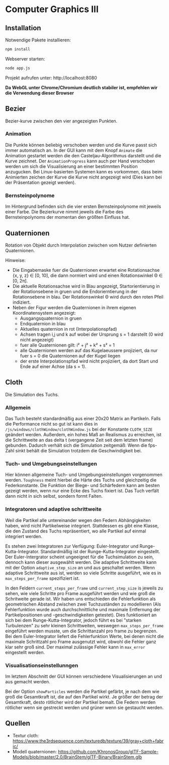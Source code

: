 # Computer Graphics III

## Installation

Notwendige Pakete installieren:

``` bash
npm install
```

Webserver starten:

``` bash
node app.js
```

Projekt aufrufen unter: http://localhost:8080

**Da WebGL unter Chrome/Chromium deutlich stabiler ist, empfehlen wir die Verwendung dieser Browser**

## Bezier

Bezier-kurve zwischen den vier angezeigten Punkten.

### Animation

Die Punkte können beliebig verschoben werden und die Kurve passt sich immer automatisch an.
In der GUI kann mit dem Knopf `Animate` die Animation gestartet werden die den Casteljau-Algorithmus darstellt und die Kurve zeichnet. Der `AnimationProgress` kann auch per Hand verschoben werden um sich die Visualisierung an einer bestimmten Position anzugucken. Bei Linux-basierten Systemen kann es vorkommen, dass beim Animierten zeichen der Kurve die Kurve nicht angezeigt wird (Dies kann bei der Präsentation gezeigt werden).

### Bernsteinpolynome

Im Hintergrund befinden sich die vier ersten Bernsteinpolynome mit jeweils einer Farbe. Die Bezierkurve nimmt jeweils die Farbe des Bernsteinpolynoms der momentan den größten Einfluss hat.

## Quaternionen

Rotation von Objekt durch Interpolation zwischen vom Nutzer definierten Quaternionen.

Hinweise:

- Die Eingabemaske fuer die Quaternionen erwartet eine Rotationsachse {x, y, z} ∈ [0, 10], die dann normiert wird und einen Rotationswinkel Θ ∈ [0, 2π].
- Die aktuelle Rotationsachse wird in Blau angezeigt, Startorientierung in der Rotationsebene in gruen und die Endorierntierung in der Rotationsebene in blau. Der Rotationswinkel Θ wird durch den roten Pfeil indiziert.
- Neben der Figur werden die Quaternionen in ihrem eigenen Koordinatensystem angezeigt:
  - Ausgangsquaternion in gruen
  - Endquaternion in blau
  - Aktuelles quaternion in rot (Interpolationspfad)
  - Achsen tragen i,j und k auf wobei der Ursprung s = 1 darstellt (0 wird nicht angezeigt)
  - fuer alle Quaternionen gilt: i² + j² + k² + s² = 1
  - alle Quaternionen werden auf das Kugelaeussere projiziert, da nur fuer s = 0 die Quaternionen auf der Kugel liegen
  - der erste Interpolationspfad wird nicht projiziiert, da dort Start und Ende auf einer Achse (da s = 1).

## Cloth

Die Simulation des Tuchs.

### Allgemein

Das Tuch besteht standardmäßig aus einer 20x20 Matrix an Partikeln. Falls die Performance nicht so gut ist kann dies in `/js/windows/clothWindow/clothWindow.js` bei der Konstante `CLOTH_SIZE` geändert werden. Außerdem, ein hohes Maß an Realismus zu erreichen, ist die Schrittweite an das delta t (vergangene Zeit seit dem letzten frame) gebunden. Dadurch verhält sich die Simulation zeitgemäß: Wenn die fps-Zahl sinkt behält die Simulation trotzdem die Geschwindigkeit bei.

### Tuch- und Umgebungseinstellungen

Hier können allgemeine Tuch- und Umgebungseinstellungen vorgenommen werden. `Toughness` meint hierbei die Härte des Tuchs und gleichzeitig die Federkonstante. Die Funktion der Biege- und Schärfedern kann am besten gezeigt werden, wenn nur eine Ecke des Tuchs fixiert ist. Das Tuch verfält dann nicht in sich selbst, sondern formt Falten.

### Integratoren und adaptive schrittweite

Weil die Partikel alle untereinander wegen den Federn Abhängigkeiten haben, wird nicht Partikelweise integriert. Stattdessen es gibt eine Klasse, die den Zustand des Tuchs repräsentiert, wo alle Partikel auf einmal integriert werden.

Es stehen zwei Integratoren zur Verfügung: Euler-Integrator und Runge-Kutta-Integrator. Standardmäßig ist der Runge-Kutta-Integrator eingestellt. Der Euler-Intergrator scheint ungeeignet für die Tuchsimulation zu sein, dennoch kann dieser ausgewählt werden. Die adaptive Schrittweite kann mit der Option `adaptive_step_size` an und aus geschaltet werden. Wenn adaptive Schrittweite aus ist, werden so viele Schritte ausgeführt, wie es in `max_steps_per_frame` spezifiziert ist.

In den Feldern `current_steps_per_frame` und `current_step_size` is jeweils zu sehen, wie viele Schritte pro Frame ausgeführt werden und wie groß die Schritweite gerade ist. Wir haben uns entschieden die Fehlerfunktion als geometrischen Abstand zwischen zwei Tuchzuständen zu modellieren (Als Fehlerfunktion wurde auch durchschnittliche und maximale Entfernung der Partikelpositionen und -geschwindigkeiten getestet). Dies funktioniert an sich bei dem Runge-Kutta-Integrator, jedoch führt es bei "starken Turbulenzen" zu sehr kleinen Schrittweiten, weswegen `max_steps_per_frame` eingeführt werden musste, um die Schrittanzahl pro frame zu begrenzen. Bei dem Euler-Integrator liefert die Fehlerfunktion Werte, bei denen nicht die maximale Schrittzahl pro Frame ausgenutzt wird, obwohl die Fehler ganz klar sehr groß sind. Der maximal zulässige Fehler kann in `max_error` eingestellt werden.

### Visualisationseinstellunngen

Im letztem Abschnitt der GUI können verschiedene Visualisierungen an und aus gemacht werden.

Bei der Option `showParticles` werden die Partikel gefärbt, je nach dem wie groß die Gesamtkraft ist, die auf den Partikel wirkt. Je größer der betrag der Gesamtkraft, desto rötlicher wird der Partikel bemalt. Die Federn werden rötlicher wenn sie gestreckt werden und grüner wenn sie gestaucht werden.

## Quellen

- Textur cloth: https://www.the3rdsequence.com/texturedb/texture/39/gray+cloth+fabric/
- Modell quaternionen: https://github.com/KhronosGroup/glTF-Sample-Models/blob/master/2.0/BrainStem/glTF-Binary/BrainStem.glb
